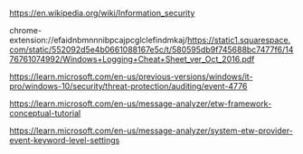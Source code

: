 https://en.wikipedia.org/wiki/Information_security

chrome-extension://efaidnbmnnnibpcajpcglclefindmkaj/https://static1.squarespace.com/static/552092d5e4b0661088167e5c/t/580595db9f745688bc7477f6/1476761074992/Windows+Logging+Cheat+Sheet_ver_Oct_2016.pdf

https://learn.microsoft.com/en-us/previous-versions/windows/it-pro/windows-10/security/threat-protection/auditing/event-4776


https://learn.microsoft.com/en-us/message-analyzer/etw-framework-conceptual-tutorial


https://learn.microsoft.com/en-us/message-analyzer/system-etw-provider-event-keyword-level-settings

